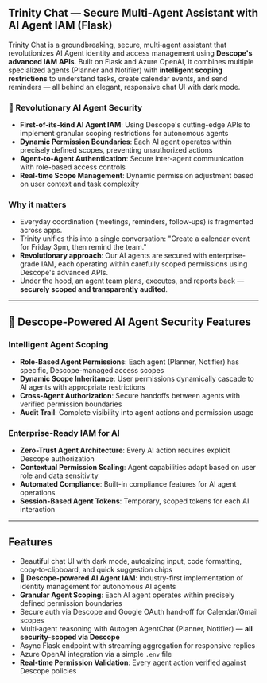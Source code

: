 ## Trinity Chat — Secure Multi‑Agent Assistant with AI Agent IAM (Flask)

Trinity Chat is a groundbreaking, secure, multi‑agent assistant that revolutionizes AI Agent identity and access management using **Descope's advanced IAM APIs**. Built on Flask and Azure OpenAI, it combines multiple specialized agents (Planner and Notifier) with **intelligent scoping restrictions** to understand tasks, create calendar events, and send reminders — all behind an elegant, responsive chat UI with dark mode.

### 🚀 Revolutionary AI Agent Security
- **First-of-its-kind AI Agent IAM**: Using Descope's cutting-edge APIs to implement granular scoping restrictions for autonomous agents
- **Dynamic Permission Boundaries**: Each AI agent operates within precisely defined scopes, preventing unauthorized actions
- **Agent-to-Agent Authentication**: Secure inter-agent communication with role-based access controls
- **Real-time Scope Management**: Dynamic permission adjustment based on user context and task complexity

### Why it matters
- Everyday coordination (meetings, reminders, follow‑ups) is fragmented across apps.
- Trinity unifies this into a single conversation: "Create a calendar event for Friday 3pm, then remind the team."
- **Revolutionary approach**: Our AI agents are secured with enterprise-grade IAM, each operating within carefully scoped permissions using Descope's advanced APIs.
- Under the hood, an agent team plans, executes, and reports back — **securely scoped and transparently audited**.

---

## 🔐 Descope-Powered AI Agent Security Features

### Intelligent Agent Scoping
- **Role-Based Agent Permissions**: Each agent (Planner, Notifier) has specific, Descope-managed access scopes
- **Dynamic Scope Inheritance**: User permissions dynamically cascade to AI agents with appropriate restrictions
- **Cross-Agent Authorization**: Secure handoffs between agents with verified permission boundaries
- **Audit Trail**: Complete visibility into agent actions and permission usage

### Enterprise-Ready IAM for AI
- **Zero-Trust Agent Architecture**: Every AI action requires explicit Descope authorization
- **Contextual Permission Scaling**: Agent capabilities adapt based on user role and data sensitivity
- **Automated Compliance**: Built-in compliance features for AI agent operations
- **Session-Based Agent Tokens**: Temporary, scoped tokens for each AI interaction

---

## Features
- Beautiful chat UI with dark mode, autosizing input, code formatting, copy‑to‑clipboard, and quick suggestion chips
- **🎯 Descope-powered AI Agent IAM**: Industry-first implementation of identity management for autonomous AI agents
- **Granular Agent Scoping**: Each AI agent operates within precisely defined permission boundaries
- Secure auth via Descope and Google OAuth hand‑off for Calendar/Gmail scopes
- Multi‑agent reasoning with Autogen AgentChat (Planner, Notifier) — **all security-scoped via Descope**
- Async Flask endpoint with streaming aggregation for responsive replies
- Azure OpenAI integration via a simple `.env` file
- **Real-time Permission Validation**: Every agent action verified against Descope policies
